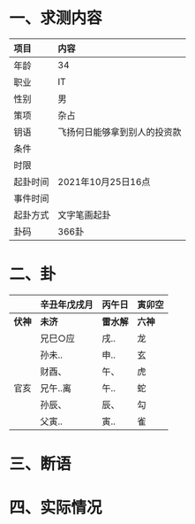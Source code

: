 # 一、求测内容
|项目|内容|
|:-|:-|
|年龄|34|
|职业|IT|
|性别|男|
|策项|杂占|
|钥语|飞扬何日能够拿到别人的投资款|
|条件||
|时限||
|起卦时间|2021年10月25日16点|
|事件时间||
|起卦方式|文字笔画起卦|
|卦码|366卦|

# 二、卦
||辛丑年戊戌月|丙午日|寅卯空|
|:-|:-|:-|:-|
|**伏神**|**未济**|**雷水解**|**六神**|
||兄巳○应|戌..|龙|
||孙未..|申..|玄|
||财酉、|午、|虎|
|官亥|兄午..离|午..|蛇|
||孙辰、|辰、|勾|
||父寅..|寅..|雀|


# 三、断语

# 四、实际情况